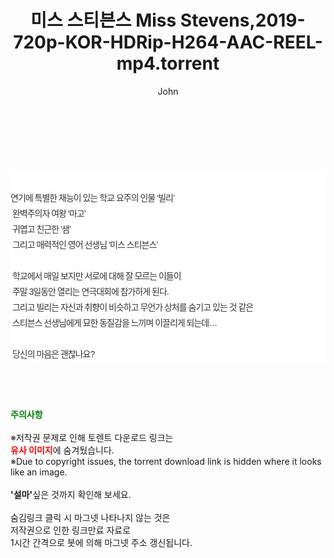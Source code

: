 ﻿---
layout: post
title:  "미스 스티븐스 Miss Stevens,2019-720p-KOR-HDRip-H264-AAC-REEL-mp4.torrent"
author: John
categories: [ 영화 ]
tags: [  ]
image:  
description: "미스 스티븐스 Miss Stevens,2019-720p-KOR-HDRip-H264-AAC-REEL-mp4 torrent 정보 공유"
toc: true
toc_sticky: true
---

<br>
<div class="view-img">
<a class="view_image" href="https://www.torrentmobile61.com/bbs/view_image.php?fn=%2Fdata%2Ffile%2Fmovie%2F3735182707_5bMaCUH9_91d8f68a0942154f14f41242a7b60ce9de40d623.jpg" target="_blank"><img alt="" class="img-tag" content="https://www.torrentmobile61.com/data/file/movie/3735182707_5bMaCUH9_91d8f68a0942154f14f41242a7b60ce9de40d623.jpg" itemprop="image" src="https://www.torrentmobile61.com/data/file/movie/3735182707_5bMaCUH9_91d8f68a0942154f14f41242a7b60ce9de40d623.jpg"/></a><a class="view_image" href="https://www.torrentmobile61.com/bbs/view_image.php?fn=%2Fdata%2Ffile%2Fmovie%2F3735182707_na58GRH6_1f3bb20b7c5027c5e4cb7f1cc3451c98df2891c1.jpg" target="_blank"><img alt="" class="img-tag" content="https://www.torrentmobile61.com/data/file/movie/3735182707_na58GRH6_1f3bb20b7c5027c5e4cb7f1cc3451c98df2891c1.jpg" itemprop="image" src="https://www.torrentmobile61.com/data/file/movie/3735182707_na58GRH6_1f3bb20b7c5027c5e4cb7f1cc3451c98df2891c1.jpg"/></a></div><div class="view-content" itemprop="description">
<p><br/></p><div class="title_area" style="margin:0px 0px 9px;padding:0px;list-style:none;font-size:12px;font-family:'나눔고딕', NanumGothic, '돋움', Dotum, Helvetica, 'AppleSDGothicNeo-Medium', AppleGothic, sans-serif;height:30px;float:none;background-color:rgb(255,255,255);"><h4 class="h_story" style="margin:5px 10px 0px 0px;padding:0px;list-style:none;font-size:12px;font-family:'돋움', sans-serif;height:18px;width:49px;background:url(&quot;https://ssl.pstatic.net/static/movie/2020/10/h_tx_sp5.png&quot;) no-repeat 0px -17px;float:left;"><strong class="blind" style="margin:0px;padding:0px;list-style:none;font-size:0px;font-family:inherit;color:inherit;width:1px;height:1px;line-height:0;">줄거리</strong></h4></div><p class="con_tx" style="margin-top:-7px;margin-bottom:-6px;list-style:none;font-size:14px;font-family:'나눔고딕', NanumGothic, '돋움', Dotum, Helvetica, 'AppleSDGothicNeo-Medium', AppleGothic, sans-serif;color:rgb(51,51,51);background-image:url(&quot;https://ssl.pstatic.net/static/movie/2014/01/blank.gif&quot;);letter-spacing:-1px;line-height:25px;background-color:rgb(255,255,255);">연기에 특별한 재능이 있는 학교 요주의 인물 ‘빌리’<br style="list-style:none;font-size:12px;font-family:'돋움', sans-serif;color:rgb(0,0,0);"/> 완벽주의자 여왕 ‘마고’<br style="list-style:none;font-size:12px;font-family:'돋움', sans-serif;color:rgb(0,0,0);"/> 귀엽고 친근한 ‘샘’<br style="list-style:none;font-size:12px;font-family:'돋움', sans-serif;color:rgb(0,0,0);"/> 그리고 매력적인 영어 선생님 ‘미스 스티븐스’<br style="list-style:none;font-size:12px;font-family:'돋움', sans-serif;color:rgb(0,0,0);"/> <br style="list-style:none;font-size:12px;font-family:'돋움', sans-serif;color:rgb(0,0,0);"/> 학교에서 매일 보지만 서로에 대해 잘 모르는 이들이<br style="list-style:none;font-size:12px;font-family:'돋움', sans-serif;color:rgb(0,0,0);"/> 주말 3일동안 열리는 연극대회에 참가하게 된다.<br style="list-style:none;font-size:12px;font-family:'돋움', sans-serif;color:rgb(0,0,0);"/> 그리고 빌리는 자신과 취향이 비슷하고 무언가 상처를 숨기고 있는 것 같은<br style="list-style:none;font-size:12px;font-family:'돋움', sans-serif;color:rgb(0,0,0);"/> 스티븐스 선생님에게 묘한 동질감을 느끼며 이끌리게 되는데…<br style="list-style:none;font-size:12px;font-family:'돋움', sans-serif;color:rgb(0,0,0);"/> <br style="list-style:none;font-size:12px;font-family:'돋움', sans-serif;color:rgb(0,0,0);"/> 당신의 마음은 괜찮나요?</p> </div>
    
<br><br><br>
<p data-ke-size="size16"><b><span style="color: green;">주의사항</span></b><br /><br />※저작권 문제로 인해 토렌트 다운로드 링크는<br /><b><span style="color: red;">유사 이미지</span></b>에 숨겨뒀습니다.<br />※Due to copyright issues, the torrent download link is hidden where it looks like an image.<br /><br /><b>'설마'</b>싶은 것까지 확인해 보세요.<br /><br />숨김링크 클릭 시 마그넷 나타나지 않는 것은<br />저작권으로 인한 링크만료 자료로<br />1시간 간격으로 봇에 의해 마그넷 주소 갱신됩니다.</p>
